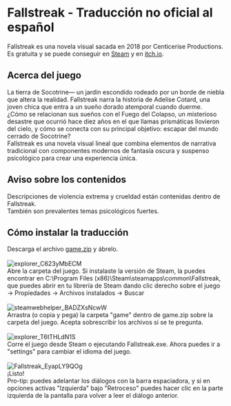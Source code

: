 # Fallstreak - Traducción no oficial al español
Fallstreak es una novela visual sacada en 2018 por Centicerise Productions. <br>
Es gratuita y se puede conseguir en [Steam](https://store.steampowered.com/app/935920/Fallstreak/) y en [itch.io](https://centicerise.itch.io/fallstreak).
## Acerca del juego
La tierra de Socotrine— un jardín escondido rodeado por un borde de niebla que altera la realidad. Fallstreak narra la historia de Adelise Cotard, una joven chica que entra a un sueño dorado atemporal cuando duerme. <br>
¿Cómo se relacionan sus sueños con el Fuego del Colapso, un misterioso desastre que ocurrió hace diez años en el que llamas prismáticas llovieron del cielo, y cómo se conecta con su principal objetivo: escapar del mundo cerrado de Socotrine? <br>
Fallstreak es una novela visual lineal que combina elementos de narrativa tradicional con componentes modernos de fantasía oscura y suspenso psicológico para crear una experiencia única.
## Aviso sobre los contenidos
Descripciones de violencia extrema y crueldad están contenidas dentro de Fallstreak. <br>
También son prevalentes temas psicológicos fuertes.
## Cómo instalar la traducción
Descarga el archivo [game.zip](https://github.com/enchiladaSuiza/Fallstreak-Esp/releases/download/v1.0/game.zip) y ábrelo. <br> <br>
![explorer_C623yMbECM](https://github.com/user-attachments/assets/e4884798-53bb-4b5c-9a45-d4a3c6a060d0) <br>
Abre la carpeta del juego. Si instalaste la versión de Steam, la puedes encontrar en C:\Program Files (x86)\Steam\steamapps\common\Fallstreak, que puedes abrir en tu librería de Steam dando clic derecho sobre el juego -> Propiedades -> Archivos instalados -> Buscar <br> <br>
![steamwebhelper_BADZXsNcwW](https://github.com/user-attachments/assets/c1ebf873-fecb-495e-8c86-50fd24570d72) <br>
Arrastra (o copia y pega) la carpeta "game" dentro de game.zip sobre la carpeta del juego. Acepta sobrescribir los archivos si se te pregunta. <br> <br>
![explorer_T6tTHLdN1S](https://github.com/user-attachments/assets/bfe3377f-6f3e-4762-bc36-f36ece414875) <br>
Corre el juego desde Steam o ejecutando Fallstreak.exe. Ahora puedes ir a "settings" para cambiar el idioma del juego. <br> <br>
![Fallstreak_EyapLY9QOg](https://github.com/user-attachments/assets/f557c722-f185-471f-b860-b6c7139dad47) <br>
¡Listo! <br>
Pro-tip: puedes adelantar los diálogos con la barra espaciadora, y si en opciones activas "Izquierda" bajo "Retroceso" puedes hacer clic en la parte izquierda de la pantalla para volver a leer el diálogo anterior.
